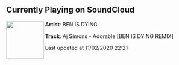 ## Currently Playing on SoundCloud

[<img align="left" width="100" src="https://i1.sndcdn.com/artworks-1etZvJDDbTAbctIT-Hpgf6Q-t50x50.jpg">](https://soundcloud.com/pisssindividual/cool-aj-simons-remix-mixed-125-bpmaj-simons-adorable-ben-is-dying-remix)

**Artist**: 󠀡󠀡BEN IS DYING 

**Track**: Aj Simons - Adorable [BEN IS DYING REMIX]

Last updated at 11/02/2020 22:21
